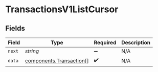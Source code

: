 # TransactionsV1ListCursor


## Fields

| Field                                                              | Type                                                               | Required                                                           | Description                                                        |
| ------------------------------------------------------------------ | ------------------------------------------------------------------ | ------------------------------------------------------------------ | ------------------------------------------------------------------ |
| `next`                                                             | *string*                                                           | :heavy_minus_sign:                                                 | N/A                                                                |
| `data`                                                             | [components.Transaction](../../models/components/transaction.md)[] | :heavy_check_mark:                                                 | N/A                                                                |